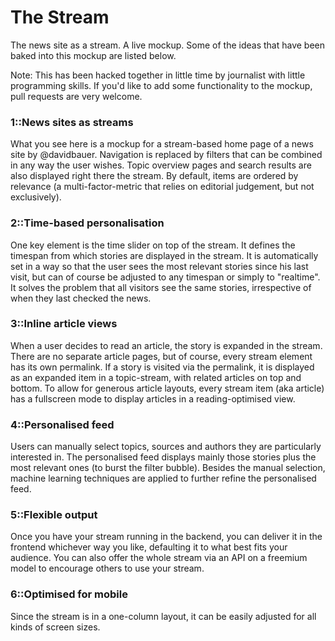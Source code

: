 The Stream
==========

The news site as a stream. A live mockup. Some of the ideas that have been baked into this mockup are listed below.

Note: This has been hacked together in little time by journalist with little programming skills. If you'd like to add some functionality to the mockup, pull requests are very welcome.

<h3>1::News sites as streams</h3>
What you see here is a mockup for a stream-based home page of a news site by @davidbauer. Navigation is replaced by filters that can be combined in any way the user wishes. Topic overview pages and search results are also displayed right there the stream. By default, items are ordered by relevance (a multi-factor-metric that relies on editorial judgement, but not exclusively).

<h3>2::Time-based personalisation</h3>
One key element is the time slider on top of the stream. It defines the timespan from which stories are displayed in the stream. It is automatically set in a way so that the user sees the most relevant stories since his last visit, but can of course be adjusted to any timespan or simply to "realtime". It solves the problem that all visitors see the same stories, irrespective of when they last checked the news.

<h3>3::Inline article views</h3>
When a user decides to read an article, the story is expanded in the stream. There are no separate article pages, but of course, every stream element has its own permalink. If a story is visited via the permalink, it is displayed as an expanded item in a topic-stream, with related articles on top and bottom. To allow for generous article layouts, every stream item (aka article) has a fullscreen mode to display articles in a reading-optimised view.

<h3>4::Personalised feed</h3>
Users can manually select topics, sources and authors they are particularly interested in. The personalised feed displays mainly those stories plus the most relevant ones (to burst the filter bubble). Besides the manual selection, machine learning techniques are applied to further refine the personalised feed.

<h3>5::Flexible output</h3>
Once you have your stream running in the backend, you can deliver it in the frontend whichever way you like, defaulting it to what best fits your audience. You can also offer the whole stream via an API on a freemium model to encourage others to use your stream.

<h3>6::Optimised for mobile</h3>
Since the stream is in a one-column layout, it can be easily adjusted for all kinds of screen sizes.
